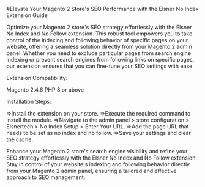#Elevate Your Magento 2 Store's SEO Performance with the Elsner No Index Extension Guide


Optimize your Magento 2 store's SEO strategy effortlessly with the Elsner No Index and No Follow extension. This robust tool empowers you to take control of the indexing and following behavior of specific pages on your website, offering a seamless solution directly from your Magento 2 admin panel. Whether you need to exclude particular pages from search engine indexing or prevent search engines from following links on specific pages, our extension ensures that you can fine-tune your SEO settings with ease.

Extension Compatibility:

Magento 2.4.6
PHP 8 or above


Installation Steps:

=>Install the extension on your store.
=>Execute the required command to install the module.
=>Navigate to the admin panel > store configuration > Elsnertech > No Index Setup > Enter Your URL.
=>Add the page URL that needs to be set as no index and no follow.
=>Save your settings and clear the cache.

Enhance your Magento 2 store's search engine visibility and refine your SEO strategy effortlessly with the Elsner No Index and No Follow extension. Stay in control of your website's indexing and following behavior directly from your Magento 2 admin panel, ensuring a tailored and effective approach to SEO management.
